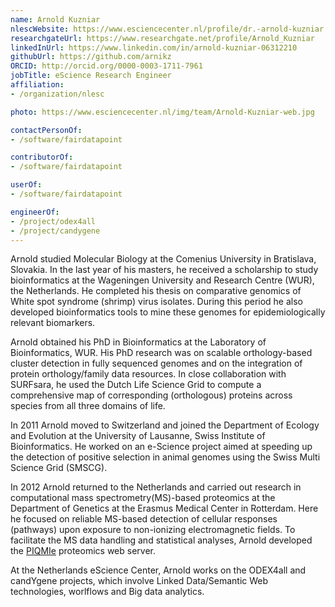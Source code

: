 ```yaml
---
name: Arnold Kuzniar
nlescWebsite: https://www.esciencecenter.nl/profile/dr.-arnold-kuzniar
researchgateUrl: https://www.researchgate.net/profile/Arnold_Kuzniar
linkedInUrl: https://www.linkedin.com/in/arnold-kuzniar-06312210
githubUrl: https://github.com/arnikz
ORCID: http://orcid.org/0000-0003-1711-7961
jobTitle: eScience Research Engineer
affiliation:
- /organization/nlesc

photo: https://www.esciencecenter.nl/img/team/Arnold-Kuzniar-web.jpg

contactPersonOf:
- /software/fairdatapoint

contributorOf:
- /software/fairdatapoint

userOf:
- /software/fairdatapoint

engineerOf:
- /project/odex4all
- /project/candygene
---
```

Arnold studied Molecular Biology at the Comenius University in Bratislava, Slovakia. In the last year of his masters, he received a scholarship to study bioinformatics at the Wageningen University and Research Centre (WUR), the Netherlands. He completed his thesis on comparative genomics of White spot syndrome (shrimp) virus isolates. During this period he also developed bioinformatics tools to mine these genomes for epidemiologically relevant biomarkers.

Arnold obtained his PhD in Bioinformatics at the Laboratory of Bioinformatics, WUR. His PhD research was on scalable orthology-based cluster detection in fully sequenced genomes and on the integration of protein orthology/family data resources. In close collaboration with SURFsara, he used the Dutch Life Science Grid to compute a comprehensive map of corresponding (orthologous) proteins across species from all three domains of life.

In 2011 Arnold moved to Switzerland and joined the Department of Ecology and Evolution at the University of Lausanne, Swiss Institute of Bioinformatics. He worked on an e-Science project aimed at speeding up the detection of positive selection in animal genomes using the Swiss Multi Science Grid (SMSCG).

In 2012 Arnold returned to the Netherlands and carried out research in computational mass spectrometry(MS)-based proteomics at the Department of Genetics at the Erasmus Medical Center in Rotterdam. Here he focused on reliable MS-based detection of cellular responses (pathways) upon exposure to non-ionizing electromagnetic fields. To facilitate the MS data handling and statistical analyses, Arnold developed the [PIQMIe](http://www.bioinformatics.nl/piqmie) proteomics web server.

At the Netherlands eScience Center, Arnold works on the ODEX4all and candYgene projects, which involve Linked Data/Semantic Web technologies, worlflows and Big data analytics.
